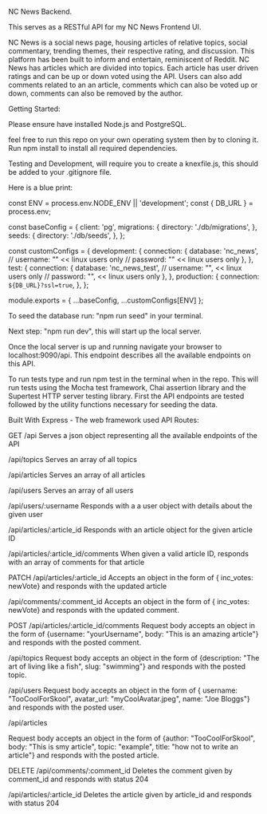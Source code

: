 
NC News Backend.

This serves as a RESTful API for my NC News Frontend UI. 
 
NC News is a social news page, housing articles of relative topics, social commentary, trending themes, their respective rating, and discussion. This platform has been built to inform and entertain, reminiscent of Reddit. NC News has articles which are divided into topics. Each article has user driven ratings and can be up or down voted using the API. Users can also add comments related to an an article, comments which can also be voted up or down, comments can also be removed by the author.


Getting Started:

Please ensure have installed Node.js and PostgreSQL.

feel free to run this repo on your own operating system then by to cloning it.  
Run npm install to install all required dependencies.

Testing and Development, will require you to create a knexfile.js, this should be added to your .gitignore file. 

Here is a blue print:

const ENV = process.env.NODE_ENV || 'development';
const { DB_URL } = process.env;

const baseConfig = {
  client: 'pg',
  migrations: {
    directory: './db/migrations',
  },
  seeds: {
    directory: './db/seeds',
  },
};

const customConfigs = {
  development: {
    connection: {
      database: 'nc_news',
      // username: "" << linux users only
      // password: "" << linux users only
    },
  },
  test: {
    connection: {
      database: 'nc_news_test',
      // username: "", << linux users only
      // password: "", << linux users only
    },
  },
  production: {
    connection: `${DB_URL}?ssl=true`,
  },
};

module.exports = { ...baseConfig, ...customConfigs[ENV] };

To seed the database run: "npm run seed" in your terminal.

Next step: "npm run dev", this will start up the local server.

Once the local server is up and running navigate your browser to localhost:9090/api. 
This endpoint describes all the available endpoints on this API.


To run tests type and run npm test in the terminal when in the repo. This will run tests using the Mocha test framework, Chai assertion library and the Supertest HTTP server testing library. First the API endpoints are tested followed by the utility functions necessary for seeding the data.

Built With
Express - The web framework used
API Routes:


GET
/api 
Serves a json object representing all the available endpoints of the API

/api/topics 
Serves an array of all topics

/api/articles 
Serves an array of all articles

/api/users
Serves an array of all users

/api/users/:username 
Responds with a a user object with details about the given user

/api/articles/:article_id 
Responds with an article object for the given article ID

/api/articles/:article_id/comments 
When given a valid article ID, responds with an array of comments for that article

PATCH
/api/articles/:article_id 
Accepts an object in the form of { inc_votes: newVote} and responds with the updated article

/api/comments/:comment_id 
Accepts an object in the form of { inc_votes: newVote} and responds with the updated comment.

POST
/api/articles/:article_id/comments 
Request body accepts an object in the form of {username: "yourUsername", body: "This is an amazing article"} and responds with the posted comment.

/api/topics
Request body accepts an object in the form of {description: "The art of living like a fish", slug: "swimming"} and responds with the posted topic.

/api/users
Request body accepts an object in the form of { username: "TooCoolForSkool", avatar_url: "myCoolAvatar.jpeg", name: "Joe Bloggs"} and responds with the posted user.

/api/articles

Request body accepts an object in the form of {author: "TooCoolForSkool", body: "This is smy article", topic: "example", title: "how not to write an article"} and responds with the posted article.


DELETE
/api/comments/:comment_id 
Deletes the comment given by comment_id and responds with status 204

/api/articles/:article_id 
Deletes the article given by article_id and responds with status 204
  

